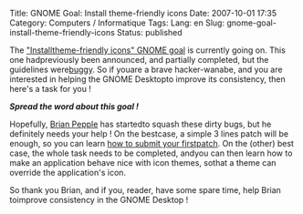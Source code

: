 Title: GNOME Goal: Install theme-friendly icons
Date: 2007-10-01 17:35
Category: Computers / Informatique
Tags:
Lang: en
Slug: gnome-goal-install-theme-friendly-icons
Status: published

The ["Installtheme-friendly icons" GNOME goal](http://live.gnome.org/GnomeGoals/AppIcon) is currently going on. This one hadpreviously been announced, and partially completed, but the guidelines were[buggy](http://bugzilla.gnome.org/show_bug.cgi?id=362604). So if youare a brave hacker-wanabe, and you are interested in helping the GNOME Desktopto improve its consistency, then here's a task for you !

***Spread the word about this goal !***

Hopefully, [Brian Pepple](http://bpepple.wordpress.com/) has startedto squash these dirty bugs, but he definitely needs your help ! On the bestcase, a simple 3 lines patch will be enough, so you can learn [how to submit your firstpatch](http://live.gnome.org/GnomeLove/SubmittingPatches). On the (other) best case, the whole task needs to be completed, andyou can then learn how to make an application behave nice with icon themes, sothat a theme can override the application's icon.

So thank you Brian, and if you, reader, have some spare time, help Brian toimprove consistency in the GNOME Desktop !
